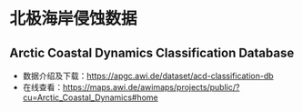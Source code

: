 # 北极海岸侵蚀数据

## Arctic Coastal Dynamics Classification Database

- 数据介绍及下载：<https://apgc.awi.de/dataset/acd-classification-db>
- 在线查看：<https://maps.awi.de/awimaps/projects/public/?cu=Arctic_Coastal_Dynamics#home>


